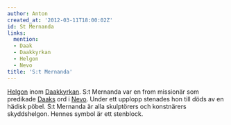 ```yaml
---
author: Anton
created_at: '2012-03-11T18:00:02Z'
id: St Mernanda
links:
  mention:
  - Daak
  - Daakkyrkan
  - Helgon
  - Nevo
title: 'S:t Mernanda'
---
```


[Helgon] inom [Daakkyrkan]. S:t Mernanda var en from missionär som predikade [Daaks] ord i [Nevo].
Under ett upplopp stenades hon till döds av en hädisk pöbel. S:t Mernanda är alla skulptörers och
konstnärers skyddshelgon. Hennes symbol är ett stenblock.

  [Helgon]: Helgon
  [Daakkyrkan]: Daakkyrkan
  [Daaks]: Daak
  [Nevo]: Nevo
